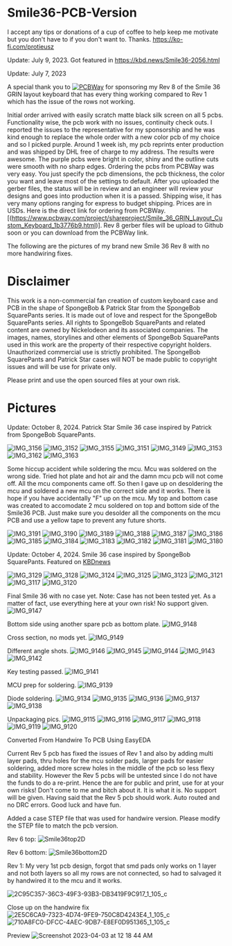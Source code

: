 # Smile36-PCB-Version

I accept any tips or donations of a cup of coffee to help keep me motivate but you don't have to if you don't want to. Thanks. https://ko-fi.com/protieusz

Update: July 9, 2023. Got featured in https://kbd.news/Smile36-2056.html

Update: July 7, 2023

A special thank you to [![PCBWay](https://github.com/protieusz/Smile36-PCB-Version/assets/118025702/3fe17713-d683-44ef-8f50-1d097865489f)](https://www.pcbway.com) for sponsoring my Rev 8 of the Smile 36 GRIN layout keyboard that has every thing working compared to Rev 1 which has the issue of the rows not working.  

Initial order arrived with easily scratch matte black silk screen on all 5 pcbs.  Functionality wise, the pcb work with no issues, continuity check outs. I reported the issues to the representative for my sponsorship and he was kind enough to replace the whole order with a new color pcb of my choice and so I picked purple.  Around 1 week ish, my pcb reprints enter production and was shipped by DHL free of charge to my address.  The results were awesome.  The purple pcbs were bright in color, shiny and the outline cuts were smooth with no sharp edges.  Ordering the pcbs from PCBWay was very easy.  You just specify the pcb dimensions, the pcb thickness, the color you want and leave most of the settings to default.  After you uploaded the gerber files, the status will be in review and an engineer will review your designs and goes into production when it is a passed.  Shipping wise, it has very many options ranging for express to budget shipping.  Prices are in USDs. Here is the direct link for ordering from PCBWay. [(https://www.pcbway.com/project/shareproject/Smile_36_GRIN_Layout_Custom_Keyboard_1b3776b9.html)].  Rev 8 gerber files will be upload to Github soon or you can download from the PCBWay link.

The following are the pictures of my brand new Smile 36 Rev 8 with no more handwiring fixes.

# Disclaimer

This work is a non-commercial fan creation of custom keyboard case and PCB in the shape of SpongeBob & Patrick Star from the SpongeBob SquarePants series. It is made out of love and respect for the SpongeBob SquarePants series. All rights to SpongeBob SquarePants and related content are owned by Nickelodeon and its associated companies. The images, names, storylines and other elements of SpongeBob SquarePants used in this work are the property of their respective copyright holders. Unauthorized commercial use is strictly prohibited. The SpongeBob SquarePants and Patrick Star cases will NOT be made public to copyright issues and will be use for private only.

Please print and use the open sourced files at your own risk.

# Pictures

Update: October 8, 2024. Patrick Star Smile 36 case inspired by Patrick from SpongeBob SquarePants.

![IMG_3156](https://github.com/user-attachments/assets/4e75bf2d-f698-4406-9c91-974d6acbd9c8)
![IMG_3152](https://github.com/user-attachments/assets/7e18b5f5-d66e-4e9b-9df1-34cfc773526b)
![IMG_3155](https://github.com/user-attachments/assets/9480ea7d-630d-4c3d-9eca-d8c8d73eda06)
![IMG_3151](https://github.com/user-attachments/assets/63923406-a045-49a9-bf35-25a69ee9ddc7)
![IMG_3149](https://github.com/user-attachments/assets/e7c2d61a-31f5-4861-95c3-4082922fac3d)
![IMG_3153](https://github.com/user-attachments/assets/10bbfe45-47e1-46fa-bdd8-9acb42aff576)
![IMG_3162](https://github.com/user-attachments/assets/a98af36b-b815-403f-b3a0-41fd59adce0d)
![IMG_3163](https://github.com/user-attachments/assets/fa3ae61a-e408-4389-bd10-a4e73e09dcf8)

Some hiccup accident while soldering the mcu. Mcu was soldered on the wrong side. Tried hot plate and hot air and the damn mcu pcb will not come off. All the mcu components came off.
So then I gave up on desoldering the mcu and soldered a new mcu on the correct side and it works. There is hope if you have accidentally "F" up on the mcu. My top and bottom case was created
to accomodate 2 mcu soldered on top and bottom side of the Smile36 PCB. Just make sure you desolder all the components on the mcu PCB and use a yellow tape to prevent any future shorts.

![IMG_3191](https://github.com/user-attachments/assets/e607c41f-4e8e-4719-96d2-bce52c3a89ae)
![IMG_3190](https://github.com/user-attachments/assets/d67e65b4-c046-4baf-b2e1-5f131994936a)
![IMG_3189](https://github.com/user-attachments/assets/6bfa44da-e729-483d-8f0f-fddfb0e74c6d)
![IMG_3188](https://github.com/user-attachments/assets/307ff48c-250d-4f16-a9ed-4e16c8b8b69a)
![IMG_3187](https://github.com/user-attachments/assets/3de1e0ae-4a2c-4041-b56b-354b1d1525f3)
![IMG_3186](https://github.com/user-attachments/assets/cc91f24a-b4db-4d30-9ec7-91fe6e453f43)
![IMG_3185](https://github.com/user-attachments/assets/f948472e-be81-42c6-a880-283dd1ccce25)
![IMG_3184](https://github.com/user-attachments/assets/5ec73181-77fb-45f7-a454-6c694246063d)
![IMG_3183](https://github.com/user-attachments/assets/cafab7ee-1826-48aa-9a58-7a951e36d15d)
![IMG_3182](https://github.com/user-attachments/assets/1763b1ec-7c3a-4112-b1ec-136858e642d6)
![IMG_3181](https://github.com/user-attachments/assets/2183061c-8963-46fb-9efd-0f0a27ed40b6)
![IMG_3180](https://github.com/user-attachments/assets/9a72cdc9-12e9-4c76-b219-0910049639ac)

Update: October 4, 2024. Smile 36 case inspired by SpongeBob SquarePants. Featured on [KBDnews](https://kbd.news/Behind-the-scenes-176-2493.html)

![IMG_3129](https://github.com/user-attachments/assets/b9ef83ec-d71d-4195-b07c-87269c2aec4f)
![IMG_3128](https://github.com/user-attachments/assets/d96f2094-e91d-4f99-a594-11db6d64dca9)
![IMG_3124](https://github.com/user-attachments/assets/4584507e-c2cd-46cf-bff0-806da451128e)
![IMG_3125](https://github.com/user-attachments/assets/acf4e316-ebe5-4f61-b854-dd781d7b2f36)
![IMG_3123](https://github.com/user-attachments/assets/b2bb570f-9e2e-4f9e-8a4f-873bd7124362)
![IMG_3121](https://github.com/user-attachments/assets/be5caa17-2cfe-43cf-b436-e8a8fe17479d)
![IMG_3117](https://github.com/user-attachments/assets/fba266d8-63e6-4e4e-97e6-53f706beb72e)
![IMG_3120](https://github.com/user-attachments/assets/4c92b9dc-afd3-40d9-ac27-f60a04d7ece9)

Final Smile 36 with no case yet. Note: Case has not been tested yet. As a matter of fact, use everything here at your own risk! No support given.
![IMG_9147](https://github.com/protieusz/Smile36-PCB-Version/assets/118025702/ad45a577-4d4b-4b02-b3f5-77821b0b6041)

Bottom side using another spare pcb as bottom plate.
![IMG_9148](https://github.com/protieusz/Smile36-PCB-Version/assets/118025702/687f57b7-2feb-465c-97a9-02d0f784dce9)

Cross section, no mods yet.
![IMG_9149](https://github.com/protieusz/Smile36-PCB-Version/assets/118025702/e9b91abd-5803-414b-a8b2-3d56d377f748)

Different angle shots.
![IMG_9146](https://github.com/protieusz/Smile36-PCB-Version/assets/118025702/55b3532c-45f7-4787-a861-f53cae23623e)
![IMG_9145](https://github.com/protieusz/Smile36-PCB-Version/assets/118025702/c50f2de2-3c87-4667-80e9-2caaf9e4534f)
![IMG_9144](https://github.com/protieusz/Smile36-PCB-Version/assets/118025702/58f52be6-97f0-419e-b06a-796b4f34927e)
![IMG_9143](https://github.com/protieusz/Smile36-PCB-Version/assets/118025702/2e803282-78da-4ac9-afff-dab874df8d4f)
![IMG_9142](https://github.com/protieusz/Smile36-PCB-Version/assets/118025702/ef003b6c-d828-4ed4-a878-732a2e672add)

Key testing passed.
![IMG_9141](https://github.com/protieusz/Smile36-PCB-Version/assets/118025702/9df8d838-bf43-4b5e-852f-8ca980534f75)

MCU prep for soldering.
![IMG_9139](https://github.com/protieusz/Smile36-PCB-Version/assets/118025702/a9b3579e-6695-4b37-8d72-89acdb146bb3)

Diode soldering.
![IMG_9134](https://github.com/protieusz/Smile36-PCB-Version/assets/118025702/162f02d2-295b-4882-9031-b3bea6bb7f28)
![IMG_9135](https://github.com/protieusz/Smile36-PCB-Version/assets/118025702/e938c594-0113-46a8-b1d7-d03ddcc61e6d)
![IMG_9136](https://github.com/protieusz/Smile36-PCB-Version/assets/118025702/5cce6486-5605-4456-b1c5-6ffc4dd20fc2)
![IMG_9137](https://github.com/protieusz/Smile36-PCB-Version/assets/118025702/a8551ca6-5421-4c7a-944f-01163da535c2)
![IMG_9138](https://github.com/protieusz/Smile36-PCB-Version/assets/118025702/ee845e17-ca04-47fe-a640-3df4128c9595)

Unpackaging pics.
![IMG_9115](https://github.com/protieusz/Smile36-PCB-Version/assets/118025702/1e4ab6c4-87f6-4ab8-8105-76df57641a20)
![IMG_9116](https://github.com/protieusz/Smile36-PCB-Version/assets/118025702/373ff0e2-c36a-4a00-a2a3-eaa684d71f2b)
![IMG_9117](https://github.com/protieusz/Smile36-PCB-Version/assets/118025702/f07554df-fc20-40de-92c7-ade6569878f7)
![IMG_9118](https://github.com/protieusz/Smile36-PCB-Version/assets/118025702/967a1e89-f568-4dc1-956c-e2565a30769b)
![IMG_9119](https://github.com/protieusz/Smile36-PCB-Version/assets/118025702/82522fe7-46f7-4ac7-89df-0f6d510d4c8a)
![IMG_9120](https://github.com/protieusz/Smile36-PCB-Version/assets/118025702/26ba6c6f-5f8f-49c0-8cb5-5999572781a6)


Converted From Handwire To PCB Using EasyEDA

Current Rev 5 pcb has fixed the issues of Rev 1 and also by adding multi layer pads, thru holes for the mcu solder pads, larger pads for easier soldering, added more screw holes in the middle of the pcb so less flexy and stability.  However the Rev 5 pcbs will be untested since I do not have the funds to do a re-print.  Hence the are for public and print, use for at your own risks!  Don't come to me and bitch about it.  It is what it is. No support will be given. Having said that the Rev 5 pcb should work.  Auto routed and no DRC errors. Good luck and have fun.

Added a case STEP file that was used for handwire version. Please modify the STEP file to match the pcb version.

Rev 6 top:
![Smile36top2D](https://user-images.githubusercontent.com/118025702/235812063-26bfd0a0-41e4-4138-8dcc-1d85a988c2af.png)

Rev 6 bottom:
![Smile36bottom2D](https://user-images.githubusercontent.com/118025702/235812086-6f1bc2cc-80f0-436f-90ee-1e1fe13a4943.png)

Rev 1: My very 1st pcb design, forgot that smd pads only works on 1 layer and not both layers so all my rows are not connected, so had to salvaged it by handwired it to the mcu and it works.

![2C95C357-36C3-49F3-93B3-DB3419F9C917_1_105_c](https://user-images.githubusercontent.com/118025702/234750949-adb044b6-c799-42c3-a481-3362ce4a85b4.jpeg)

Close up on the handwire fix
![2E5C6CA9-7323-4D74-9FE9-750C8D4243E4_1_105_c](https://user-images.githubusercontent.com/118025702/234750988-6a2ae2be-87d5-42df-ada9-41d576e2387a.jpeg)
![710A8FC0-DFCC-4AEC-9DB7-E8EF0D951365_1_105_c](https://user-images.githubusercontent.com/118025702/234751025-547986b4-7723-4281-a7ec-721084075039.jpeg)

Preview
![Screenshot 2023-04-03 at 12 18 44 AM](https://user-images.githubusercontent.com/118025702/229438825-b9902305-a9b7-4cbc-b7eb-d7882e5f24b7.png)
